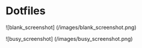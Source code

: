 # Dotfiles

![blank_screenshot]
(/images/blank_screenshot.png)

![busy_screenshot]
(/images/busy_screenshot.png)
